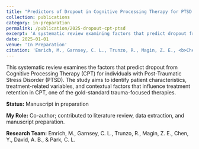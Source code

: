 ```yaml
---
title: "Predictors of Dropout in Cognitive Processing Therapy for PTSD: A Systematic Review"
collection: publications
category: in-preparation
permalink: /publication/2025-dropout-cpt-ptsd
excerpt: 'A systematic review examining factors that predict dropout from Cognitive Processing Therapy among individuals with PTSD.'
date: 2025-01-01
venue: 'In Preparation'
citation: 'Emrich, M., Garnsey, C. L., Trunzo, R., Magin, Z. E., <b>Chen, Y.</b>, David, A. B., & Park, C. L. (In Preparation). Predictors of Dropout in Cognitive Processing Therapy for PTSD: A Systematic Review.'
---
```


This systematic review examines the factors that predict dropout from Cognitive Processing Therapy (CPT) for individuals with Post-Traumatic Stress Disorder (PTSD). The study aims to identify patient characteristics, treatment-related variables, and contextual factors that influence treatment retention in CPT, one of the gold-standard trauma-focused therapies.

**Status:** Manuscript in preparation

**My Role:** Co-author; contributed to literature review, data extraction, and manuscript preparation.

**Research Team:** Emrich, M., Garnsey, C. L., Trunzo, R., Magin, Z. E., Chen, Y., David, A. B., & Park, C. L.

